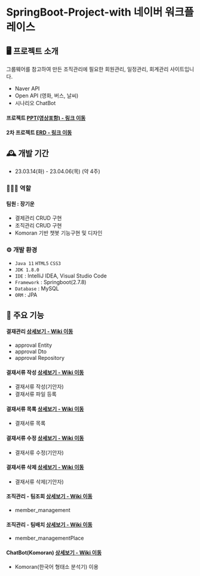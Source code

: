 # SpringBoot-Project-with 네이버 워크플레이스

## 🖥️ 프로젝트 소개
그룹웨어를 참고하여 만든 조직관리에 
필요한 회원관리, 일정관리, 회계관리 사이트입니다.<br>

- Naver API
- Open API (영화, 버스, 날씨)
- 시나리오 ChatBot
#### 프로젝트 <a href="https://drive.google.com/file/d/1FHsI-rX1OwNvUHFveiYDsOoQJynPFCqZ/view?usp=share_link">PPT(영상포함) - 링크 이동</a><br>
#### 2차 프로젝트 <a href="https://drive.google.com/file/d/109rDivj4s2M8NQT8NK4cvoIN1rKUvSya/view?usp=share_link">ERD - 링크 이동</a><br>

## 🕰️ 개발 기간
* 23.03.14(화) - 23.04.06(목) (약 4주)

### 🧑‍🤝‍🧑 역할
 #### 팀원 : 장기운 
 - 결제관리 CRUD 구현
 - 조직관리 CRUD 구현
 - Komoran 기반 챗봇 기능구현 및 디자인

### ⚙️ 개발 환경
- `Java 11` `HTML5` `CSS3`
- `JDK 1.8.0`
- `IDE` : IntelliJ IDEA, Visual Studio Code
- `Framework` : Springboot(2.7.8)
- `Database` : MySQL
- `ORM` : JPA

## 📌 주요 기능
#### 결재관리 <a href="https://github.com/Jgu0822/project2/wiki/%EA%B2%B0%EC%9E%AC%EA%B4%80%EB%A6%AC#%EF%B8%8F-%EA%B2%B0%EC%9E%AC%EA%B4%80%EB%A6%AC">상세보기 - Wiki 이동</a>
- approval Entity
- approval Dto
- approval Repository
#### 결재서류 작성 <a href="https://github.com/Jgu0822/project2/wiki/%EA%B2%B0%EC%9E%AC%EA%B4%80%EB%A6%AC#%EF%B8%8F-%EA%B2%B0%EC%9E%AC%EC%84%9C%EB%A5%98-%EC%9E%91%EC%84%B1">상세보기 - Wiki 이동</a>
- 결재서류 작성(기안자)
- 결재서류 파일 등록
#### 결재서류 목록 <a href="https://github.com/Jgu0822/project2/wiki/%EA%B2%B0%EC%9E%AC%EA%B4%80%EB%A6%AC#%EF%B8%8F-%EA%B2%B0%EC%9E%AC%EC%84%9C%EB%A5%98-%EB%AA%A9%EB%A1%9D">상세보기 - Wiki 이동</a>
- 결재서류 목록
#### 결재서류 수정 <a href="https://github.com/Jgu0822/project2/wiki/%EA%B2%B0%EC%9E%AC%EA%B4%80%EB%A6%AC#%EF%B8%8F-%EA%B2%B0%EC%9E%AC%EC%84%9C%EB%A5%98-%EC%88%98%EC%A0%95">상세보기 - Wiki 이동</a>
- 결재서류 수정(기안자)
#### 결재서류 삭제 <a href="https://github.com/Jgu0822/project2/wiki/%EA%B2%B0%EC%9E%AC%EA%B4%80%EB%A6%AC#%EF%B8%8F-%EA%B2%B0%EC%9E%AC%EC%84%9C%EB%A5%98-%EC%82%AD%EC%A0%9C">상세보기 - Wiki 이동</a>
- 결재서류 삭제(기안자)
#### 조직관리 - 팀조회 <a href="https://github.com/Jgu0822/project2/wiki/%EC%A1%B0%EC%A7%81%EA%B4%80%EB%A6%AC#%EF%B8%8F-%ED%8C%80-%EC%A1%B0%ED%9A%8C">상세보기 - Wiki 이동</a>
- member_management
#### 조직관리 - 팀배치 <a href="https://github.com/Jgu0822/project2/wiki/%EC%A1%B0%EC%A7%81%EA%B4%80%EB%A6%AC#%EF%B8%8F-%ED%8C%80-%EB%B0%B0%EC%B9%98">상세보기 - Wiki 이동</a>
- member_managementPlace
#### ChatBot(Komoran) <a href="https://github.com/Jgu0822/project2/wiki/ChatBot(Komoran)#-chatbotkomoran">상세보기 - Wiki 이동</a>
- Komoran(한국어 형태소 분석기) 이용
